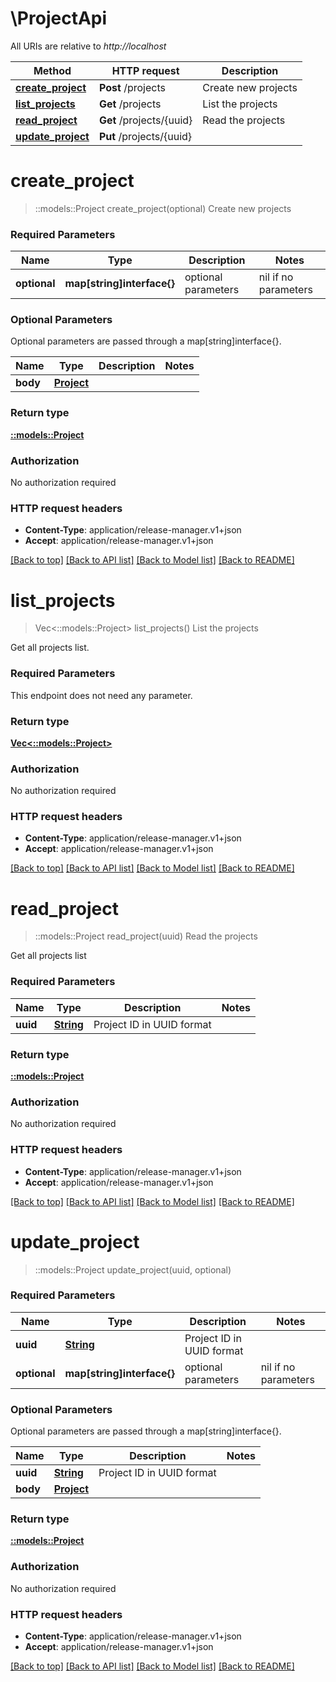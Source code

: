 # \ProjectApi

All URIs are relative to *http://localhost*

Method | HTTP request | Description
------------- | ------------- | -------------
[**create_project**](ProjectApi.md#create_project) | **Post** /projects | Create new projects
[**list_projects**](ProjectApi.md#list_projects) | **Get** /projects | List the projects
[**read_project**](ProjectApi.md#read_project) | **Get** /projects/{uuid} | Read the projects
[**update_project**](ProjectApi.md#update_project) | **Put** /projects/{uuid} | 


# **create_project**
> ::models::Project create_project(optional)
Create new projects

### Required Parameters

Name | Type | Description  | Notes
------------- | ------------- | ------------- | -------------
 **optional** | **map[string]interface{}** | optional parameters | nil if no parameters

### Optional Parameters
Optional parameters are passed through a map[string]interface{}.

Name | Type | Description  | Notes
------------- | ------------- | ------------- | -------------
 **body** | [**Project**](Project.md)|  | 

### Return type

[**::models::Project**](Project.md)

### Authorization

No authorization required

### HTTP request headers

 - **Content-Type**: application/release-manager.v1+json
 - **Accept**: application/release-manager.v1+json

[[Back to top]](#) [[Back to API list]](../README.md#documentation-for-api-endpoints) [[Back to Model list]](../README.md#documentation-for-models) [[Back to README]](../README.md)

# **list_projects**
> Vec<::models::Project> list_projects()
List the projects

Get all projects list. 

### Required Parameters
This endpoint does not need any parameter.

### Return type

[**Vec<::models::Project>**](Project.md)

### Authorization

No authorization required

### HTTP request headers

 - **Content-Type**: application/release-manager.v1+json
 - **Accept**: application/release-manager.v1+json

[[Back to top]](#) [[Back to API list]](../README.md#documentation-for-api-endpoints) [[Back to Model list]](../README.md#documentation-for-models) [[Back to README]](../README.md)

# **read_project**
> ::models::Project read_project(uuid)
Read the projects

Get all projects list 

### Required Parameters

Name | Type | Description  | Notes
------------- | ------------- | ------------- | -------------
  **uuid** | [**String**](.md)| Project ID in UUID format | 

### Return type

[**::models::Project**](Project.md)

### Authorization

No authorization required

### HTTP request headers

 - **Content-Type**: application/release-manager.v1+json
 - **Accept**: application/release-manager.v1+json

[[Back to top]](#) [[Back to API list]](../README.md#documentation-for-api-endpoints) [[Back to Model list]](../README.md#documentation-for-models) [[Back to README]](../README.md)

# **update_project**
> ::models::Project update_project(uuid, optional)


### Required Parameters

Name | Type | Description  | Notes
------------- | ------------- | ------------- | -------------
  **uuid** | [**String**](.md)| Project ID in UUID format | 
 **optional** | **map[string]interface{}** | optional parameters | nil if no parameters

### Optional Parameters
Optional parameters are passed through a map[string]interface{}.

Name | Type | Description  | Notes
------------- | ------------- | ------------- | -------------
 **uuid** | [**String**](.md)| Project ID in UUID format | 
 **body** | [**Project**](Project.md)|  | 

### Return type

[**::models::Project**](Project.md)

### Authorization

No authorization required

### HTTP request headers

 - **Content-Type**: application/release-manager.v1+json
 - **Accept**: application/release-manager.v1+json

[[Back to top]](#) [[Back to API list]](../README.md#documentation-for-api-endpoints) [[Back to Model list]](../README.md#documentation-for-models) [[Back to README]](../README.md)


